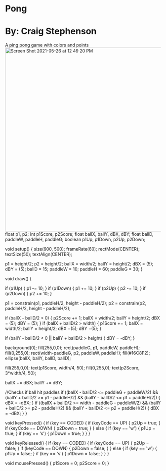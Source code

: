 # Pong
# By: Craig Stephenson
 A ping pong game with colors and points
<img width="594" alt="Screen Shot 2021-05-26 at 12 49 20 PM" src="https://user-images.githubusercontent.com/70344786/119715414-378b3400-be21-11eb-9ca3-1d7285063bc3.png">
 float p1, p2;
int p1Score, p2Score;
float ballX, ballY, dBX, dBY;
float ballD, paddleW, paddleH, paddleG;
boolean p1Up, p1Down, p2Up, p2Down;


void setup() {
  size(600, 500);
  frameRate(60);
  rectMode(CENTER); 
  textSize(50);
  textAlign(CENTER);
  

  p1 = height/2;
  p2 = height/2;
  ballX = width/2;
  ballY = height/2;
  dBX = (5);
  dBY = (5);
  ballD = 15;
  paddleW = 10;
  paddleH = 60;
  paddleG = 30;
}

void draw() {
 
  
  if (p1Up) {
    p1 -= 10;
  }
  if (p1Down) {
    p1 += 10;
  }
  if (p2Up) {
    p2 -= 10;
  }
  if (p2Down) {
    p2 += 10;
  }


  
  p1 = constrain(p1, paddleH/2, height - paddleH/2);
  p2 = constrain(p2, paddleH/2, height - paddleH/2);

  
  if (ballX - ballD/2 < 0) {
    p2Score += 1;
    ballX = width/2;
    ballY = height/2;
    dBX = (5);
    dBY = (5);
  }
  if (ballX + ballD/2 > width) {
    p1Score += 1;
    ballX = width/2;
    ballY = height/2;
    dBX =(5);
    dBY =(5);
  }

  if (ballY - ballD/2 < 0 || ballY + ballD/2 > height) {
    dBY = -dBY;
  }

  
  background(0);
  fill(255,0,0);
  rect(paddleG, p1, paddleW, paddleH);
  fill(0,255,0);
  rect(width-paddleG, p2, paddleW, paddleH);
  fill(#16C8F2);
  ellipse(ballX, ballY, ballD, ballD);

  fill(255,0,0);
  text(p1Score, width/4, 50);
  fill(0,255,0);
  text(p2Score, 3*width/4, 50);

  
  ballX += dBX;
  ballY += dBY;

  //Checks if ball hit paddles
  if ((ballX - ballD/2 <= paddleG + paddleW/2) && (ballY + ballD/2 >= p1 - paddleH/2) && (ballY - ballD/2 <= p1 + paddleH/2)) {
    dBX = -dBX;
  }
  if ((ballX + ballD/2 >= width - paddleG - paddleW/2) && (ballY + ballD/2 >= p2 - paddleH/2) && (ballY - ballD/2 <= p2 + paddleH/2)) {
    dBX = -dBX;
  }
}

void keyPressed() {
  if (key == CODED) {
    if (keyCode == UP) {
      p2Up = true;
    }
    if (keyCode == DOWN) {
      p2Down = true;
    }
  } else {
    if (key == 'w') {
      p1Up = true;
    }
    if (key == 's') {
      p1Down = true;
    }
  }
}

void keyReleased() {
  if (key == CODED) {
    if (keyCode == UP) {
      p2Up = false;
    }
    if (keyCode == DOWN) {
      p2Down = false;
    }
  } else {
    if (key == 'w') {
      p1Up = false;
    }
    if (key == 's') {
      p1Down = false;
    }
  }
}

void mousePressed() {
  p1Score = 0;
  p2Score = 0;
  }
    
